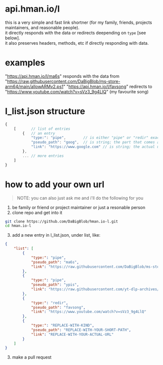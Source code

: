 # api.hman.io/l
this is a very simple and fast link shortner (for my family, friends, projects maintainers, and reasonable people).   
it directly responds with the data or redirects deepending on `type` [see below].      
it also preserves headers, methods, etc if directly responding with data.   

# examples
"https://api.hman.io/l/ma6s" responds with the data from "https://raw.githubusercontent.com/DaBigBlob/ms-store-arm64/main/allowARMv2.ps1"
"https://api.hman.io/l/favsong" redirects to "https://www.youtube.com/watch?v=sVz3_9g4LlQ" (my favourite song)

# l_list.json structure
```ts
{
    [       // list of entries
        {   // an entry
            "type:": "pipe",        // is either "pipe" or "redir" exactly; is string obviously
            "pseudo_path": "goog",  // is string; the part that comes after /l/ in https://api.hman.io/l/
            "link": "https://www.google.com" // is string; the actual url to redirect to
        },
        ... // more entries
    ]
}
```

# how to add your own url
> NOTE: you can also just ask me and i'll do the following for you

1. be family or friend or project maintainer or just a resonable person
2. clone repo and get into it
```bash
git clone https://github.com/DaBigBlob/hman.io-l.git
cd hman.io-l
```
3. add a new entry in l_list.json, under list, like:
```json
{
    "list": [
        {
            "type:": "pipe",
            "pseudo_path": "ma6s",
            "link": "https://raw.githubusercontent.com/DaBigBlob/ms-store-arm64/main/allowARMv2.ps1"
        },
        {
            "type:": "pipe",
            "pseudo_path": "ypis",
            "link": "https://raw.githubusercontent.com/yt-dlp-archives/plugins/main/install_plugin"
        },
        {
            "type:": "redir",
            "pseudo_path": "favsong",
            "link": "https://www.youtube.com/watch?v=sVz3_9g4LlQ"
        },
        {
            "type:": "REPLACE-WITH-KIND",
            "pseudo_path": "REPLACE-WITH-YOUR-SHORT-PATH",
            "link": "REPLACE-WITH-YOUR-ACTUAL-URL"
        }
    ]
}
```
3. make a pull request

